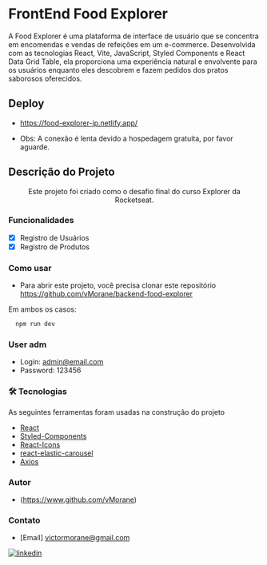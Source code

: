 # FrontEnd Food Explorer

A Food Explorer é uma plataforma de interface de usuário que se concentra em encomendas e vendas de refeições em um e-commerce. Desenvolvida com as tecnologias React, Vite, JavaScript, Styled Components e React Data Grid Table, ela proporciona uma experiência natural e envolvente para os usuários enquanto eles descobrem e fazem pedidos dos pratos saborosos oferecidos.

## Deploy 

- <a>https://food-explorer-jp.netlify.app/ <a/>

- Obs: A conexão é lenta devido a hospedagem gratuita, por favor aguarde.

## Descrição do Projeto

<p align="center">Este projeto foi criado como o desafio final do curso Explorer da Rocketseat.</p>

### Funcionalidades
- [x]  Registro de Usuários
- [x]  Registro de Produtos

### Como usar


- Para abrir este projeto, você precisa clonar este repositório https://github.com/vMorane/backend-food-explorer 

 Em ambos os casos: 
```bash
  npm run dev
```

### User adm
- Login: admin@email.com
- Password: 123456


### 🛠 Tecnologias
As seguintes ferramentas foram usadas na construção do projeto

- [React](https://pt-br.reactjs.org/)
- [Styled-Components](https://styled-components.com/)
- [React-Icons](https://react-icons.github.io/react-icons/)
- [react-elastic-carousel](https://www.npmjs.com/package/@itseasy21/react-elastic-carousel)
- [Axios](https://axios-http.com/ptbr/docs/urlencoded)

### Autor

- (https://www.github.com/vMorane)

### Contato

- [Email] victormorane@gmail.com

[![linkedin](https://img.shields.io/badge/linkedin-0A66C2?style=for-the-badge&logo=linkedin&logoColor=white)](https://www.linkedin.com/in/victor-morane-218632180/)
